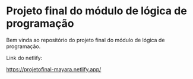 # Projeto final do módulo de lógica de programação

Bem vinda ao repositório do projeto final do módulo de lógica de programação.

Link do netlify: 

https://projetofinal-mayara.netlify.app/